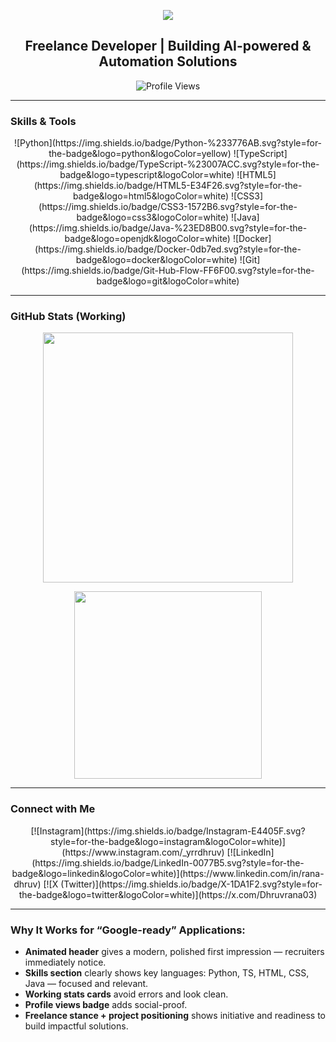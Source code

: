 <!-- Header with Capsule-Render animation -->
<p align="center">
  <img src="https://capsule-render.vercel.app/api?type=waving&color=auto&height=200&section=header&text=Hi%20I%27m%20Dhruv%20Rana%20%E2%9D%A4%EF%B8%8F&fontSize=45&animation=fadeIn" />
</p>

<h2 align="center">Freelance Developer | Building AI-powered & Automation Solutions</h2>

<p align="center">
<img src="https://komarev.com/ghpvc/?username=DhruvRanna&label=Profile%20views&color=blue&style=flat" alt="Profile Views" />
</p>

---

###  Skills & Tools

<p align="center">
  ![Python](https://img.shields.io/badge/Python-%233776AB.svg?style=for-the-badge&logo=python&logoColor=yellow)
  ![TypeScript](https://img.shields.io/badge/TypeScript-%23007ACC.svg?style=for-the-badge&logo=typescript&logoColor=white)
  ![HTML5](https://img.shields.io/badge/HTML5-E34F26.svg?style=for-the-badge&logo=html5&logoColor=white)
  ![CSS3](https://img.shields.io/badge/CSS3-1572B6.svg?style=for-the-badge&logo=css3&logoColor=white)
  ![Java](https://img.shields.io/badge/Java-%23ED8B00.svg?style=for-the-badge&logo=openjdk&logoColor=white)
  ![Docker](https://img.shields.io/badge/Docker-0db7ed.svg?style=for-the-badge&logo=docker&logoColor=white)
  ![Git](https://img.shields.io/badge/Git-Hub-Flow-FF6F00.svg?style=for-the-badge&logo=git&logoColor=white)
</p>

---

###  GitHub Stats (Working)

<p align="center">
  <img src="https://github-readme-stats-sigma-five.vercel.app/api?username=DhruvRanna&show_icons=true&theme=radical" width="400" />
</p>
<p align="center">
  <img src="https://github-readme-stats-sigma-five.vercel.app/api/top-langs/?username=DhruvRanna&layout=compact&theme=radical" width="300" />
</p>

---

###  Connect with Me

<p align="center">
  [![Instagram](https://img.shields.io/badge/Instagram-E4405F.svg?style=for-the-badge&logo=instagram&logoColor=white)](https://www.instagram.com/_yrrdhruv)
  [![LinkedIn](https://img.shields.io/badge/LinkedIn-0077B5.svg?style=for-the-badge&logo=linkedin&logoColor=white)](https://www.linkedin.com/in/rana-dhruv)
  [![X (Twitter)](https://img.shields.io/badge/X-1DA1F2.svg?style=for-the-badge&logo=twitter&logoColor=white)](https://x.com/Dhruvrana03)
</p>

---

###  Why It Works for “Google-ready” Applications:

- **Animated header** gives a modern, polished first impression — recruiters immediately notice.  
- **Skills section** clearly shows key languages: Python, TS, HTML, CSS, Java — focused and relevant.  
- **Working stats cards** avoid errors and look clean.  
- **Profile views badge** adds social-proof.  
- **Freelance stance + project positioning** shows initiative and readiness to build impactful solutions.  

